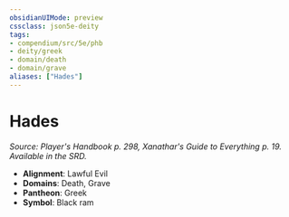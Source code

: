 ```yaml
---
obsidianUIMode: preview
cssclass: json5e-deity
tags:
- compendium/src/5e/phb
- deity/greek
- domain/death
- domain/grave
aliases: ["Hades"]
---
```

# Hades
*Source: Player's Handbook p. 298, Xanathar's Guide to Everything p. 19. Available in the SRD.* 

- **Alignment**: Lawful Evil
- **Domains**: Death, Grave
- **Pantheon**: Greek
- **Symbol**: Black ram